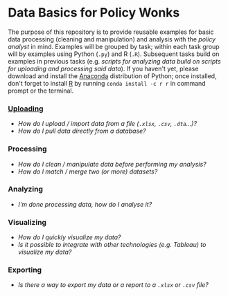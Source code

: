 # Data Basics for Policy Wonks

The purpose of this repository is to provide reusable examples for basic data processing (cleaning and manipulation) and analysis with the *policy analyst* in mind.  Examples will be grouped by task; within each task group will by examples using Python (`.py`) and R (`.R`).  Subsequent tasks build on examples in previous tasks (e.g. *scripts for analyzing data build on scripts for uploading and processing said data*). If you haven't yet, please download and install the [Anaconda](https://www.continuum.io/downloads) distribution of Python; once installed, don't forget to install [R](https://www.continuum.io/conda-for-r) by running `conda install -c r r` in command prompt or the terminal.


###	[Uploading](https://github.com/brydavis/data_basics_for_wonks/tree/master/ch1_uploading#uploading-data)
- *How do I upload / import data from a file (`.xlsx`, `.csv`, `.dta`...)?*
- *How do I pull data directly from a database?*



###	Processing
- *How do I clean / manipulate data before performing my analysis?*
- *How do I match / merge two (or more) datasets?*


###	Analyzing
- *I'm done processing data, how do I analyse it?*

###	Visualizing
- *How do I quickly visualize my data?*
- *Is it possible to integrate with other technologies (e.g. Tableau) to visualize my data?*

###	Exporting
- *Is there a way to export my data or a report to a `.xlsx` or `.csv` file?*






